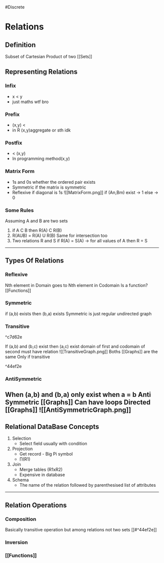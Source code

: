 #Discrete 
# Relations
## Definition
  Subset of Cartesian Product of two [[Sets]]
## Representing Relations
### Infix
  - x < y
  - just maths wtf bro
### Prefix
  - (x,y) < 
  - in R (x,y)aggregate or sth idk
### Postfix
  - < (x,y)
  - In programming method(x,y)
### Matrix Form
  - 1s and 0s whether the ordered pair exists
  - Symmetric if the matrix is symmetric
  - Reflexive if diagonal is 1s
  ![[MatrixForm.png]]
  if (An,Bm) exist -> 1 
  else -> 0
### Some Rules
  Assuming A and B are two sets
  1. if A C B then R(A) C R(B)
  2. R(AUB) = R(A) U R(B) Same for intersection too
  3. Two relations R and S
     if R(A) = S(A) -> for all values of A
     then R = S
----
## Types Of Relations
### Reflexive
  Nth element in Domain goes to Nth element in Codomain
  Is a function? [[Functions]]
### Symmetric
  if (a,b) exists then (b,a) exists
  Symmetric is just regular undirected graph
### Transitive

^c7d62e

  If (a,b) and (b,c) exist then (a,c) exist
  domain of first and codomain of second must have relation
 ![[TransitiveGraph.png]] 
 Boths [[Graphs]] are the same
 Only if transitive

^44ef2e

### AntiSymmetric
  When (a,b) and (b,a) only exist when a = b
  Anti Symmetric [[Graphs]]
  Can have loops
  Directed [[Graphs]]
![[AntiSymmetricGraph.png]]
----
## Relational DataBase Concepts
1. Selection
	- Select field usually with condition
2.  Projection
	- Get record -  Big Pi symbol
	- ∏(R1)  
3. Join
	- Merge tables (R1xR2)
	- Expensive in database 
4. Schema
   - The name of the relation followed by parenthesised list of attributes
---
## Relation Operations
### Composition
 Basically transitive operation but among relations not two sets [[#^44ef2e]]
### Inversion
### [[Functions]]


